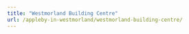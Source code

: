 ```yaml
---
title: "Westmorland Building Centre"
url: /appleby-in-westmorland/westmorland-building-centre/
---
```

